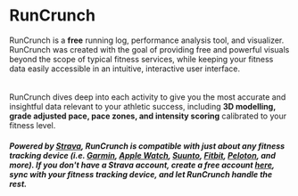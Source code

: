 # RunCrunch

RunCrunch is a <b>free</b> running log, performance analysis tool, and visualizer. RunCrunch was created with the goal of providing free and powerful visuals beyond the scope of typical fitness services, while keeping your fitness data easily accessible in an intuitive, interactive user interface.
						<br><br>						
						RunCrunch dives deep into each activity to give you the most accurate and insightful data relevant to your athletic success, including <b>3D modelling, grade adjusted pace, pace zones, and intensity scoring</b> calibrated to your fitness level. 
					</h1>
					<h5>Powered by <a href="https://www.strava.com"><u>Strava</u></a>, RunCrunch is compatible with just about any fitness tracking device (i.e. <a href="https://www.garmin.com">Garmin</a>, <a href="https://www.apple.com/apple-watch-series-5/">Apple Watch</a>, <a href="https://www.suunto.com">Suunto</a>, <a href="https://www.fitbit.com">Fitbit</a>, <a href="https://www.onepeloton.com">Peloton</a>, and more). If you don't have a Strava account, create a free account <a href="https://www.strava.com/login">here</a>, sync with your fitness tracking device, and let RunCrunch handle the rest.</h5>